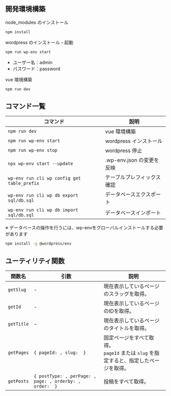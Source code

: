## 開発環境構築

node_modules のインストール
```bash
npm install
```

wordpress のインストール・起動
```bash
npm run wp-env start
```
- ユーザー名：admin
- パスワード：password

vue 環境構築
```bash
npm run dev
```

## コマンド一覧

| コマンド | 説明 |
| --- | --- |
| `npm run dev` | vue 環境構築 |
| `npm run wp-env start` | wordpress インストール |
| `npm run wp-env stop` | wordpress 停止 |
| `npx wp-env start --update` | .wp-env.json の変更を反映 |
| `wp-env run cli wp config get table_prefix` | テーブルプレフィックス確認 |
| `wp-env run cli wp db export sql/db.sql` | データベースエクスポート |
| `wp-env run cli wp db import sql/db.sql` | データベースインポート |

※ データベースの操作を行うには、wp-envをグローバルインストールする必要があります
```bash
npm install -g @wordpress/env
```

## ユーティリティ関数

| 関数名 | 引数 | 説明 |
| --- | --- | --- |
| `getSlug` | - | 現在表示しているページのスラッグを取得。 |
| `getId` | - | 現在表示しているページのIDを取得。 |
| `getTitle` | - | 現在表示しているページのタイトルを取得。 |
| `getPages`| `{ pageId: , slug:  }` | 固定ページをすべて取得。<br>`pageId` または `slug` を指定すると、指定したページを取得。 |
| `getPosts`| `{ postType: , perPage: , page: , orderby: , order:  }` | 投稿をすべて取得。 |

